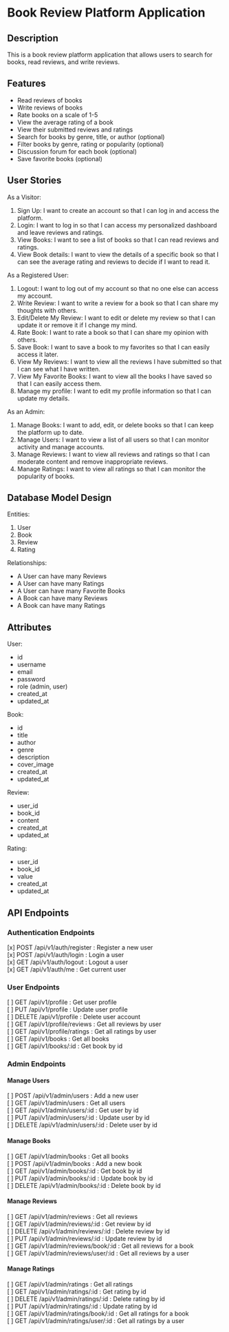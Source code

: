 # Book Review Platform Application

## Description

This is a book review platform application that allows users to search for books, read reviews, and write reviews.

## Features

- Read reviews of books
- Write reviews of books
- Rate books on a scale of 1-5
- View the average rating of a book
- View their submitted reviews and ratings
- Search for books by genre, title, or author (optional)
- Filter books by genre, rating or popularity (optional)
- Discussion forum for each book (optional)
- Save favorite books (optional)

## User Stories

As a Visitor:

1. Sign Up: I want to create an account so that I can log in and access the platform.
2. Login: I want to log in so that I can access my personalized dashboard and leave reviews and ratings.
3. View Books: I want to see a list of books so that I can read reviews and ratings.
4. View Book details: I want to view the details of a specific book so that I can see the average rating and reviews to decide if I want to read it.

As a Registered User:

1. Logout: I want to log out of my account so that no one else can access my account.
2. Write Review: I want to write a review for a book so that I can share my thoughts with others.
3. Edit/Delete My Review: I want to edit or delete my review so that I can update it or remove it if I change my mind.
4. Rate Book: I want to rate a book so that I can share my opinion with others.
5. Save Book: I want to save a book to my favorites so that I can easily access it later.
6. View My Reviews: I want to view all the reviews I have submitted so that I can see what I have written.
7. View My Favorite Books: I want to view all the books I have saved so that I can easily access them.
8. Manage my profile: I want to edit my profile information so that I can update my details.

As an Admin:

1. Manage Books: I want to add, edit, or delete books so that I can keep the platform up to date.
2. Manage Users: I want to view a list of all users so that I can monitor activity and manage accounts.
3. Manage Reviews: I want to view all reviews and ratings so that I can moderate content and remove inappropriate reviews.
4. Manage Ratings: I want to view all ratings so that I can monitor the popularity of books.

## Database Model Design

Entities:

1. User
2. Book
3. Review
4. Rating

Relationships:

- A User can have many Reviews
- A User can have many Ratings
- A User can have many Favorite Books
- A Book can have many Reviews
- A Book can have many Ratings

## Attributes

User:

- id
- username
- email
- password
- role (admin, user)
- created_at
- updated_at

Book:

- id
- title
- author
- genre
- description
- cover_image
- created_at
- updated_at

Review:

- user_id
- book_id
- content
- created_at
- updated_at

Rating:

- user_id
- book_id
- value
- created_at
- updated_at

## API Endpoints

### Authentication Endpoints

[x] POST /api/v1/auth/register : Register a new user  
[x] POST /api/v1/auth/login : Login a user  
[x] GET /api/v1/auth/logout : Logout a user  
[x] GET /api/v1/auth/me : Get current user

### User Endpoints

[ ] GET /api/v1/profile : Get user profile  
[ ] PUT /api/v1/profile : Update user profile  
[ ] DELETE /api/v1/profile : Delete user account  
[ ] GET /api/v1/profile/reviews : Get all reviews by user  
[ ] GET /api/v1/profile/ratings : Get all ratings by user  
[ ] GET /api/v1/books : Get all books  
[ ] GET /api/v1/books/:id : Get book by id

### Admin Endpoints

#### Manage Users

[ ] POST /api/v1/admin/users : Add a new user  
[ ] GET /api/v1/admin/users : Get all users  
[ ] GET /api/v1/admin/users/:id : Get user by id  
[ ] PUT /api/v1/admin/users/:id : Update user by id  
[ ] DELETE /api/v1/admin/users/:id : Delete user by id

#### Manage Books

[ ] GET /api/v1/admin/books : Get all books  
[ ] POST /api/v1/admin/books : Add a new book  
[ ] GET /api/v1/admin/books/:id : Get book by id  
[ ] PUT /api/v1/admin/books/:id : Update book by id  
[ ] DELETE /api/v1/admin/books/:id : Delete book by id

#### Manage Reviews

[ ] GET /api/v1/admin/reviews : Get all reviews  
[ ] GET /api/v1/admin/reviews/:id : Get review by id  
[ ] DELETE /api/v1/admin/reviews/:id : Delete review by id  
[ ] PUT /api/v1/admin/reviews/:id : Update review by id  
[ ] GET /api/v1/admin/reviews/book/:id : Get all reviews for a book  
[ ] GET /api/v1/admin/reviews/user/:id : Get all reviews by a user

#### Manage Ratings

[ ] GET /api/v1/admin/ratings : Get all ratings  
[ ] GET /api/v1/admin/ratings/:id : Get rating by id  
[ ] DELETE /api/v1/admin/ratings/:id : Delete rating by id  
[ ] PUT /api/v1/admin/ratings/:id : Update rating by id  
[ ] GET /api/v1/admin/ratings/book/:id : Get all ratings for a book  
[ ] GET /api/v1/admin/ratings/user/:id : Get all ratings by a user
